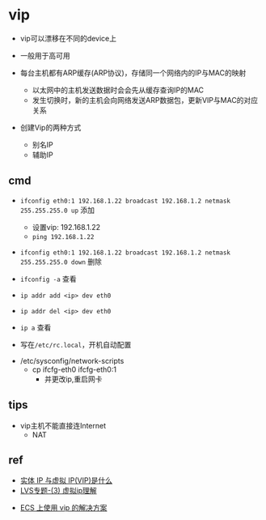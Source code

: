 
# vip

+ vip可以漂移在不同的device上

+ 一般用于高可用

+ 每台主机都有ARP缓存(ARP协议)，存储同一个网络内的IP与MAC的映射
    + 以太网中的主机发送数据时会会先从缓存查询IP的MAC
    + 发生切换时，新的主机会向网络发送ARP数据包，更新VIP与MAC的对应关系

+ 创建Vip的两种方式
    + 别名IP
    + 辅助IP

## cmd


<!-- 别名ip -->
+ `ifconfig eth0:1 192.168.1.22 broadcast 192.168.1.2 netmask 255.255.255.0 up` 添加
    + 设置vip: 192.168.1.22
    + `ping 192.168.1.22`
    
+ `ifconfig eth0:1 192.168.1.22 broadcast 192.168.1.2 netmask 255.255.255.0 down`  删除

+ `ifconfig -a` 查看

<!-- 辅助ip -->
+ `ip addr add <ip> dev eth0`

+ `ip addr del <ip> dev eth0`

+ `ip a` 查看


<!-- 卡机启用 -->
+ 写在`/etc/rc.local`，开机自动配置
<!-- or -->
+ /etc/sysconfig/network-scripts
    + cp ifcfg-eth0 ifcfg-eth0:1
        + 并更改ip,重启网卡



## tips

+ vip主机不能直接连Internet
    + NAT


    


## ref
+ [实体 IP 与虚拟 IP(VIP)是什么](https://zhuanlan.zhihu.com/p/371401849)
+ [LVS专题-(3) 虚拟ip理解](https://www.cnblogs.com/crazylqy/p/7741958.html)
<!-- issues -->
+ [ECS 上使用 vip 的解决方案](https://kinkinlu.com/2019/10/17/ECS-%E4%B8%8A%E4%BD%BF%E7%94%A8-vip-%E7%9A%84%E8%A7%A3%E5%86%B3%E6%96%B9%E6%A1%88/a)